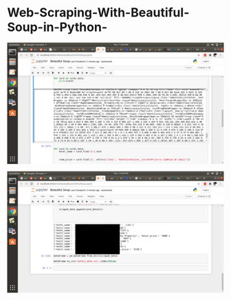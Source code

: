 # Web-Scraping-With-Beautiful-Soup-in-Python-


![alt_text](https://github.com/SID2015/Web-Scraping-With-Beautiful-Soup-in-Python-/blob/master/imgs2/Screenshot%20from%202020-08-25%2023-24-52.png)



![alt_text](https://github.com/SID2015/Web-Scraping-With-Beautiful-Soup-in-Python-/blob/master/imgs2/Scraped.png)


